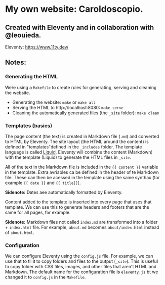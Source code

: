 # My own website: Caroldoscopio. 

## Created with Eleventy and in collaboration with @leouieda.

Eleventy: https://www.11ty.dev/

## Notes:

### Generating the HTML

Weŕe using a `Makefile` to create rules for generating, serving and cleaning the website.

* Generating the website: `make` or `make all`
* Serving the HTML to http://localhost:8080: `make serve`
* Cleaning the automatically generated files (the `_site` folder): `make clean`

### Templates (basics)

The page content (the text) is created in Markdown file (`.md`) and converted to HTML by Eleventy. The site layout (the HTML around the content) is defined in "templates"defined in the `_includes` folder. The template language is called [Liquid](https://shopify.github.io/liquid/). Eleventy will combine the content (Markdown) with the template (Liquid) to generate the HTML files in `_site`.

All of the text in the Markdown file is included in the `{{ content }}` variable in the template. Extra avriables ca be defined in the header of te Markdown file. These can then be acessed in the template using the same synthax (for example `{{ date }}` and `{{ title}}`).

**Sidenote:** Dates aee automatically formatted by Eleventy.

Content added to the template is inserted into every page that uses that template. We can use this to generate headers and footers that are the same for all pages, for example.

**Sidenote:** Markdown files not called `index.md` are transformed into a folder + `index.html` file. For example, `about.md` becomes `about/index.html` instead of `about.html`.

### Configuration

We can configure Eleventy using the `config.js` file. For example, we can use that to tll it to copy folders and files to the output (`_site`). This is useful to copy folder with CSS files, images, and other files that aren't HTML and Markdown. The default name for the configuration file is `eleventy.js` bt we changed it to `config.js` in the `Makefile`.
